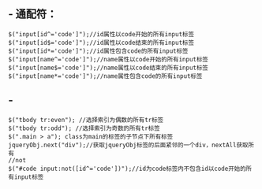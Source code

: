 ##  -  通配符：

	$("input[id^='code']");//id属性以code开始的所有input标签
	$("input[id$='code']");//id属性以code结束的所有input标签
	$("input[id*='code']");//id属性包含code的所有input标签
	$("input[name^='code']");//name属性以code开始的所有input标签
	$("input[name$='code']");//name属性以code结束的所有input标签
	$("input[name*='code']");//name属性包含code的所有input标签


##  - 

	$("tbody tr:even"); //选择索引为偶数的所有tr标签
	$("tbody tr:odd"); //选择索引为奇数的所有tr标签
	$(".main > a"); class为main的标签的子节点下所有标签
	jqueryObj.next("div");//获取jqueryObj标签的后面紧邻的一个div，nextAll获取所有
	//not
	$("#code input:not([id^='code'])");//id为code标签内不包含id以code开始的所有input标签